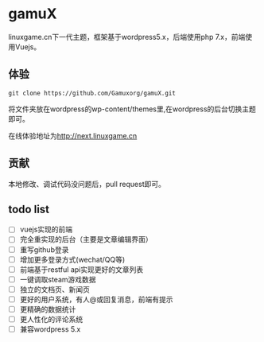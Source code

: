 # gamuX

linuxgame.cn下一代主题，框架基于wordpress5.x，后端使用php 7.x，前端使用Vuejs。

## 体验

```shell
git clone https://github.com/Gamuxorg/gamuX.git
```

将文件夹放在wordpress的wp-content/themes里,在wordpress的后台切换主题即可。

在线体验地址为<http://next.linuxgame.cn>

## 贡献

本地修改、调试代码没问题后，pull request即可。

## todo list

* [ ] vuejs实现的前端
* [ ] 完全重实现的后台（主要是文章编辑界面）
* [ ] 重写github登录
* [ ] 增加更多登录方式(wechat/QQ等)
* [ ] 前端基于restful api实现更好的文章列表
* [ ] 一键调取steam游戏数据
* [ ] 独立的文档页、新闻页
* [ ] 更好的用户系统，有人@或回复消息，前端有提示
* [ ] 更精确的数据统计
* [ ] 更人性化的评论系统
* [ ] 兼容wordpress 5.x
